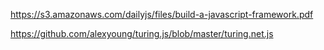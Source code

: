 

https://s3.amazonaws.com/dailyjs/files/build-a-javascript-framework.pdf

https://github.com/alexyoung/turing.js/blob/master/turing.net.js
